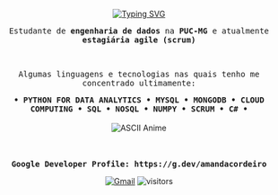 <p align="center">
<a href="https://git.io/typing-svg"><img src="https://readme-typing-svg.demolab.com?font=Fira+Code&pause=1000&color=E1BCDD&width=435&lines=Hello+World++++%E0%AB%AE+%E2%97%9E+%EF%BB%8C+%E2%97%9F+%E1%83%90" alt="Typing SVG" /></a>
</p>

<p align="center">
    <samp>Estudante de <strong>engenharia de dados</strong> na <strong>PUC-MG</strong> e atualmente <strong>estagiária agile (scrum)</strong></samp>
</p>

<br>

<p align="center">
    <samp>Algumas linguagens e tecnologias nas quais tenho me concentrado ultimamente:</samp>
</p>

<div align="center">
    <samp>
        <strong>
            &bull; PYTHON FOR DATA ANALYTICS &bull; MYSQL &bull; 
            MONGODB &bull; CLOUD COMPUTING &bull;
            SQL &bull; NOSQL &bull; NUMPY &bull; 
            SCRUM &bull; C# &bull;
        </strong>
        <br>
    </samp>
    <br>
    <img src="https://i.redd.it/2jkb3dogt6k21.gif" alt="ASCII Anime">
</div>

<br>

<!--
<a href="#"><img height="100px" src="https://github-readme-stats.vercel.app/api?username=biewdev&hide_title=true&hide_border=true&show_icons=true&include_all_commits=true&count_private=true&line_height=21&text_color=000&icon_color=000&bg_color=0,fff44a,6accff,43bfff,5c1cff&theme=graywhite"/><img height="100px" src="https://github-readme-stats.vercel.app/api/top-langs/?username=biewdev&hide=html&hide_title=true&hide_border=true&layout=compact&langs_count=7&text_color=000&icon_color=fff&bg_color=0,5c1cff,43bfff,6accff,fff44a&theme=graywhite"/></a>
-->
<br>


<p align="center">
    <samp><strong>Google Developer Profile: https://g.dev/amandacordeiro </strong></samp>
</p>

<div align="center">

[![Gmail](https://img.shields.io/badge/-Gmail-E1BCDD?style=flat-square&logo=gmail&logoColor=black)](mailto:amandadatastudies@gmail.com)
![visitors](https://visitor-badge.glitch.me/badge?page_id=amandacordeiro)

</div>

